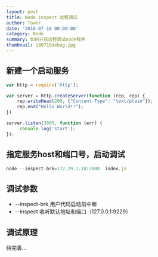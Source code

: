 ```yaml
---
layout: post
title: Node inspect 远程调试
author: Tower
date: '2018-07-10 00:00:00'
category: Node
summary: 如何开启远程调试node程序
thumbnail: 180710debug.jpg
---
```


## 新建一个启动服务

```js
var http = require('http');

var server = http.createServer(function (req, rep) {
    rep.writeHead(200, {"Content-Type": "text/plain"});
    rep.end("Hello World!!");
})

server.listen(3000, function (err) {
     console.log('start');
});
```

## 指定服务host和端口号，启动调试
```js
node --inspect-brk=172.29.1.18:3000  index.js
```

## 调试参数

* --inspect-brk 用户代码启动前中断
* --inspect 收听默认地址和端口（127.0.0.1:9229）

## 调试原理
待完善...